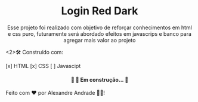 
<h1 align="center">Login Red Dark</h1>

<p align="center">Esse projeto foi realizado com objetivo de reforçar conhecimentos em html e css puro, futuramente será abordado efeitos em javascrips e banco para agregar mais valor ao projeto</p>

<2>🛠️ Construído com: </h2>

[x] HTML
[x] CSS
[ ] Javascipt

<h4 align="center"> 
	🚧  🚀 Em construção...  🚧
</h4>

Feito com ❤️ por Alexandre Andrade 👋🏽!

